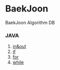 # BaekJoon
BaekJoon Algorithm DB

### JAVA

1. [in&out](https://github.com/harandal24601/BaekJoon/tree/main/JAVA/in%26output)
2. [if](https://github.com/harandal24601/BaekJoon/tree/main/JAVA/if)
3. [for](https://github.com/harandal24601/BaekJoon/tree/main/JAVA/for)
4. [while](https://github.com/harandal24601/BaekJoon/tree/main/JAVA/while)
